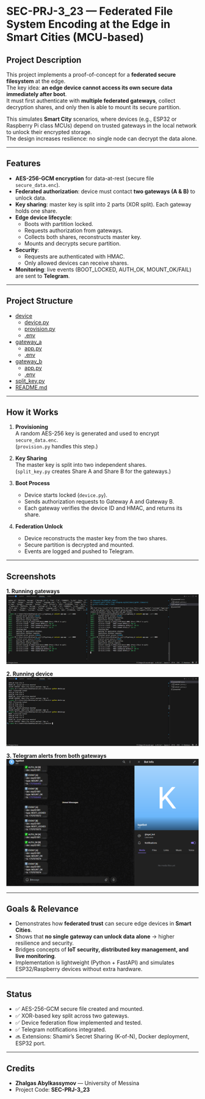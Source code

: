 # SEC-PRJ-3_23 — Federated File System Encoding at the Edge in Smart Cities (MCU-based)

## Project Description
This project implements a proof-of-concept for a **federated secure filesystem** at the edge.  
The key idea: **an edge device cannot access its own secure data immediately after boot**.  
It must first authenticate with **multiple federated gateways**, collect decryption shares, and only then is able to mount its secure partition.  

This simulates **Smart City** scenarios, where devices (e.g., ESP32 or Raspberry Pi class MCUs) depend on trusted gateways in the local network to unlock their encrypted storage.  
The design increases resilience: no single node can decrypt the data alone.

---

## Features
- **AES-256-GCM encryption** for data-at-rest (secure file `secure_data.enc`).  
- **Federated authorization**: device must contact **two gateways (A & B)** to unlock data.  
- **Key sharing**: master key is split into 2 parts (XOR split). Each gateway holds one share.  
- **Edge device lifecycle**:
  - Boots with partition locked.
  - Requests authorization from gateways.
  - Collects both shares, reconstructs master key.
  - Mounts and decrypts secure partition.  
- **Security**:
  - Requests are authenticated with HMAC.
  - Only allowed devices can receive shares.
- **Monitoring**: live events (BOOT_LOCKED, AUTH_OK, MOUNT_OK/FAIL) are sent to **Telegram**.

---

## Project Structure

* [device](./device)  
  * [device.py](./device/device.py)  
  * [provision.py](./device/provision.py)  
  * [.env](./device/.env)  
* [gateway_a](./gateway_a)  
  * [app.py](./gateway_a/app.py)  
  * [.env](./gateway_a/.env)  
* [gateway_b](./gateway_b)  
  * [app.py](./gateway_b/app.py)  
  * [.env](./gateway_b/.env)  
* [split_key.py](./split_key.py)  
* [README.md](./README.md)


---

## How it Works
1. **Provisioning**  
   A random AES-256 key is generated and used to encrypt `secure_data.enc`.  
   (`provision.py` handles this step.)  

2. **Key Sharing**  
   The master key is split into two independent shares.  
   (`split_key.py` creates Share A and Share B for the gateways.)  

3. **Boot Process**  
   - Device starts locked (`device.py`).  
   - Sends authorization requests to Gateway A and Gateway B.  
   - Each gateway verifies the device ID and HMAC, and returns its share.  

4. **Federation Unlock**  
   - Device reconstructs the master key from the two shares.  
   - Secure partition is decrypted and mounted.  
   - Events are logged and pushed to Telegram.  


---

## Screenshots

**1. Running gateways** 
![Device gateways](screenshots/gateways.png)

**2. Running device**  
![Running device](screenshots/device.png)

**3. Telegram alerts from both gateways**  
![Telegram alerts](screenshots/telegram.png)


---

## Goals & Relevance
- Demonstrates how **federated trust** can secure edge devices in **Smart Cities**.  
- Shows that **no single gateway can unlock data alone** → higher resilience and security.  
- Bridges concepts of **IoT security, distributed key management, and live monitoring**.  
- Implementation is lightweight (Python + FastAPI) and simulates ESP32/Raspberry devices without extra hardware.  

---

## Status
- ✅ AES-256-GCM secure file created and mounted.  
- ✅ XOR-based key split across two gateways.  
- ✅ Device federation flow implemented and tested.  
- ✅ Telegram notifications integrated.  
- 🔜 Extensions: Shamir’s Secret Sharing (K-of-N), Docker deployment, ESP32 port.  

---

## Credits
- **Zhalgas Abylkassymov** — University of Messina  
- Project Code: **SEC-PRJ-3_23**
